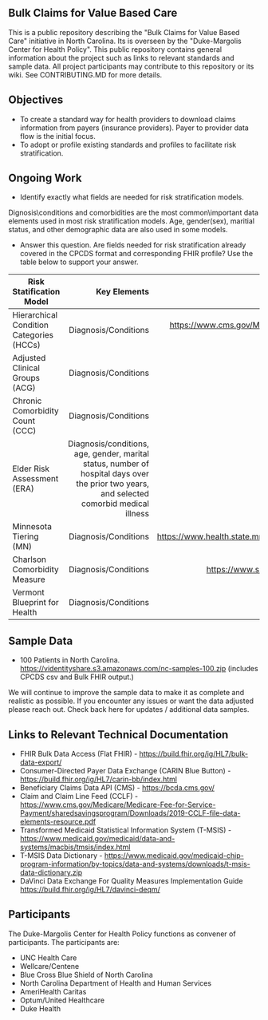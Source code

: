 Bulk Claims for Value Based Care
--------------------------------

This is a public repository describing the "Bulk Claims for Value Based Care" initiative in North Carolina.  Its is overseen by the "Duke-Margolis Center for Health Policy". This public repository contains general information about the project such as links to relevant standards and sample data.  All project participants may contribute to this repository or its wiki. See CONTRIBUTING.MD for more details. 


Objectives
----------

* To create a standard way for health providers to download claims information from payers (insurance providers). Payer to provider data flow is the initial focus.
* To adopt or profile existing standards and profiles to facilitate risk stratification.

Ongoing Work
------------

* Identify exactly what fields are needed for risk stratification models.

Dignosis\conditions and comorbidities are the most common\important data elements used in most risk stratification models. Age, gender(sex), maritial status, and other demographic data are also used in some models. 

* Answer this question. Are fields needed for risk stratification already covered in the CPCDS format and corresponding FHIR profile? Use the table below to support your answer.


| Risk Statification Model                | Key Elements                | Links  |
| --------------------------------------- | ---------------------------:| ------:|
| Hierarchical Condition Categories (HCCs)| Diagnosis/Conditions | https://www.cms.gov/Medicare/Health-Plans/MedicareAdvtgSpecRateStats/Risk-Adjustors.html |
| Adjusted Clinical Groups (ACG)          | Diagnosis/Conditions  | https://www.hopkinsacg.org/ |
| Chronic Comorbidity Count (CCC)         | Diagnosis/Conditions   | https://www.ncbi.nlm.nih.gov/pubmed/21473661 |
| Elder Risk Assessment (ERA)             | Diagnosis/conditions, age, gender, marital status, number of hospital days over the prior two years, and selected comorbid medical illness  |  https://www.ncbi.nlm.nih.gov/pubmed/21441764 |
| Minnesota Tiering (MN)                  | Diagnosis/Conditions    | https://www.health.state.mn.us/facilities/hchomes/legreport/docs/hch2016report.pdf |
| Charlson Comorbidity Measure            | Diagnosis/Conditions    | https://www.sciencedirect.com/science/article/pii/0021968187901718 | 
|Vermont Blueprint for Health|Diagnosis/Conditions| https://blueprintforhealth.vermont.gov/|

Sample Data
-----------

* 100 Patients in North Carolina. https://videntityshare.s3.amazonaws.com/nc-samples-100.zip (includes CPCDS csv and Bulk FHIR output.)

We will continue to improve the sample data to make it as complete and realistic as possible. If you encounter any issues or want the data adjusted please reach out.  Check back here for updates / additional data samples.


Links to Relevant Technical Documentation
-----------------------------------------

* FHIR Bulk Data Access (Flat FHIR) - https://build.fhir.org/ig/HL7/bulk-data-export/
* Consumer-Directed Payer Data Exchange (CARIN Blue Button) - https://build.fhir.org/ig/HL7/carin-bb/index.html
* Beneficiary Claims Data API (CMS) - https://bcda.cms.gov/
* Claim and Claim Line Feed (CCLF) - https://www.cms.gov/Medicare/Medicare-Fee-for-Service-Payment/sharedsavingsprogram/Downloads/2019-CCLF-file-data-elements-resource.pdf
* Transformed Medicaid Statistical Information System (T-MSIS) - https://www.medicaid.gov/medicaid/data-and-systems/macbis/tmsis/index.html
* T-MSIS Data Dictionary - https://www.medicaid.gov/medicaid-chip-program-information/by-topics/data-and-systems/downloads/t-msis-data-dictionary.zip
* DaVinci Data Exchange For Quality Measures Implementation Guide https://build.fhir.org/ig/HL7/davinci-deqm/



Participants
------------

The Duke-Margolis Center for Health Policy functions as convener of participants. The participants are:

* UNC Health Care
* Wellcare/Centene
* Blue Cross Blue Shield of North Carolina
* North Carolina Department of Health and Human Services
* AmeriHealth Caritas
* Optum/United Healthcare
* Duke Health
